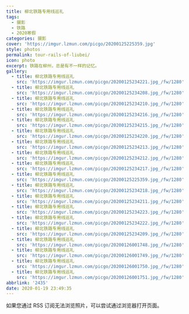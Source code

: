 ```yaml
---
title: 柳北铁路专用线巡礼
tags:
  - 摄影
  - 铁路
  - 2020寒假
categories: 摄影
cover: 'https://imgur.lzmun.com/picgo/20200125225359.jpg'
style: photos
permalink: tour-rails-of-liubei/
icon: photo
excerpt: 铁路在柳州，总是有不一样的记忆。
gallery:
  - title: 柳北铁路专用线巡礼
    src: 'https://imgur.lzmun.com/picgo/20200125234221.jpg_/fw/1280'
  - title: 柳北铁路专用线巡礼
    src: 'https://imgur.lzmun.com/picgo/20200125234208.jpg_/fw/1280'
  - title: 柳北铁路专用线巡礼
    src: 'https://imgur.lzmun.com/picgo/20200125234210.jpg_/fw/1280'
  - title: 柳北铁路专用线巡礼
    src: 'https://imgur.lzmun.com/picgo/20200125234216.jpg_/fw/1280'
  - title: 柳北铁路专用线巡礼
    src: 'https://imgur.lzmun.com/picgo/20200125234215.jpg_/fw/1280'
  - title: 柳北铁路专用线巡礼
    src: 'https://imgur.lzmun.com/picgo/20200125234220.jpg_/fw/1280'
  - title: 柳北铁路专用线巡礼
    src: 'https://imgur.lzmun.com/picgo/20200125234213.jpg_/fw/1280'
  - title: 柳北铁路专用线巡礼
    src: 'https://imgur.lzmun.com/picgo/20200125234212.jpg_/fw/1280'
  - title: 柳北铁路专用线巡礼
    src: 'https://imgur.lzmun.com/picgo/20200125234217.jpg_/fw/1280'
  - title: 柳北铁路专用线巡礼
    src: 'https://imgur.lzmun.com/picgo/20200125225359.jpg_/fw/1280'
  - title: 柳北铁路专用线巡礼
    src: 'https://imgur.lzmun.com/picgo/20200125234218.jpg_/fw/1280'
  - title: 柳北铁路专用线巡礼
    src: 'https://imgur.lzmun.com/picgo/20200125234211.jpg_/fw/1280'
  - title: 柳北铁路专用线巡礼
    src: 'https://imgur.lzmun.com/picgo/20200125234223.jpg_/fw/1280'
  - title: 柳北铁路专用线巡礼
    src: 'https://imgur.lzmun.com/picgo/20200125234222.jpg_/fw/1280'
  - title: 柳北铁路专用线巡礼
    src: 'https://imgur.lzmun.com/picgo/20200125234209.jpg_/fw/1280'
  - title: 柳北铁路专用线巡礼
    src: 'https://imgur.lzmun.com/picgo/20200126001748.jpg_/fw/1280'
  - title: 柳北铁路专用线巡礼
    src: 'https://imgur.lzmun.com/picgo/20200126001749.jpg_/fw/1280'
  - title: 柳北铁路专用线巡礼
    src: 'https://imgur.lzmun.com/picgo/20200126001750.jpg_/fw/1280'
  - title: 柳北铁路专用线巡礼
    src: 'https://imgur.lzmun.com/picgo/20200126001751.jpg_/fw/1280'
abbrlink: '2435'
date: 2020-01-19 23:49:35
---
```

如果您通过 RSS 订阅无法浏览照片，可以尝试通过浏览器打开页面。